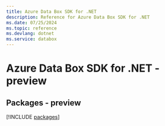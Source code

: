 ```yaml
---
title: Azure Data Box SDK for .NET
description: Reference for Azure Data Box SDK for .NET
ms.date: 07/25/2024
ms.topic: reference
ms.devlang: dotnet
ms.service: databox
---
```

# Azure Data Box SDK for .NET - preview
## Packages - preview
[!INCLUDE [packages](data-box-index.md)]
